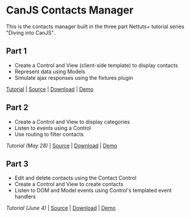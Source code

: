 # CanJS Contacts Manager

This is the contacts manager built in the three part Nettuts+ tutorial series "Diving into CanJS".

## Part 1

- Create a Control and View (client-side template) to display contacts
- Represent data using Models
- Simulate ajax responses using the fixtures plugin

[Tutorial](http://net.tutsplus.com/tutorials/javascript-ajax/diving-into-canjs/) | [Source](https://github.com/ccummings/canjs-contacts-tutorial/tree/master/part1) | [Download](https://github.com/downloads/ccummings/canjs-contacts-tutorial/part1.zip) | [Demo](http://ccummings.github.com/canjs-contacts-tutorial/part1/)

## Part 2

- Create a Control and View to display categories
- Listen to events using a Control
- Use routing to filter contacts

_Tutorial (May 28)_ | [Source](https://github.com/ccummings/canjs-contacts-tutorial/tree/master/part2) | [Download](https://github.com/downloads/ccummings/canjs-contacts-tutorial/part2.zip) | [Demo](http://ccummings.github.com/canjs-contacts-tutorial/part2/)

## Part 3

- Edit and delete contacts using the Contact Control
- Create a Control and View to create contacts
- Listen to DOM and Model events using Control's templated event handlers

_Tutorial (June 4)_ | [Source](https://github.com/ccummings/canjs-contacts-tutorial/tree/master/part3) | [Download](https://github.com/downloads/ccummings/canjs-contacts-tutorial/part3.zip) | [Demo](http://ccummings.github.com/canjs-contacts-tutorial/part3/)
